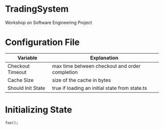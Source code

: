 # TradingSystem
Workshop on Software Engineering Project

# Configuration File

Variable | Explanation
---------|-------------
Checkout Timeout | max time between checkout and order completion
Cache Size | size of the cache in bytes
Should Init State | true if loading an initial state from state.ts


# Initializing State

```
foo();
```